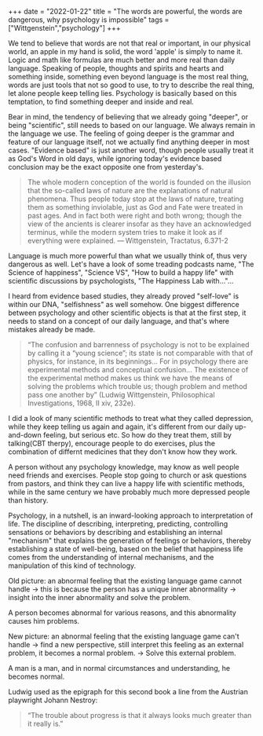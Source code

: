 
+++ 
date = "2022-01-22"
title = "The words are powerful, the words are dangerous, why psychology is impossible"
tags = ["Wittgenstein","psychology"]
+++

We tend to believe that words are not that real or important, in our physical world, an apple in my hand is solid, the word 'apple' is simply to name it. Logic and math like formulas are much better and more real than daily language. Speaking of people, thoughts and spirits and hearts and something inside, something even beyond language is the most real thing, words are just tools that not so good to use, to try to describe the real thing, let alone people keep telling lies. Psychology is basically based on this temptation, to find something deeper and inside and real.

Bear in mind, the tendency of believing that we already going "deeper", or being "scientific", still needs to based on our language. We always remain in the language we use. The feeling of going deeper is the grammar and feature of our language itself, not we actually find anything deeper in most cases. "Evidence based" is just another word, though people usually treat it as God's Word in old days, while ignoring today's evidence based conclusion may be the exact opposite one from yesterday's.

> The whole modern conception of the world is founded on the illusion that the so-called laws of nature are the explanations of natural phenomena. Thus people today stop at the laws of nature, treating them as something inviolable, just as God and Fate were treated in past ages. And in fact both were right and both wrong; though the view of the ancients is clearer insofar as they have an acknowledged terminus, while the modern system tries to make it look as if everything were explained.
— Wittgenstein, Tractatus, 6.371-2

Language is much more powerful than what we usually think of, thus very dangerous as well. Let's have a look of some treading podcasts name, "The Science of happiness", "Science VS", "How to build a happy life" with scientific discussions by psychologists,  "The Happiness Lab with..."...

I heard from evidence based studies, they already proved "self-love" is within our DNA, "selfishness" as well somehow. One biggest difference between psychology and other scientific objects is that at the first step, it needs to stand on a concept of our daily language, and that's where mistakes already be made.

> “The confusion and barrenness of psychology is not to be explained by calling it a “young science”; its state is not comparable with that of physics, for instance, in its beginnings... For in psychology there are experimental methods and conceptual confusion... The existence of the experimental method makes us think we have the means of solving the problems which trouble us; though problem and method pass one another by” (Ludwig Wittgenstein, Philosophical Investigations, 1968, II xiv, 232e).

I did a look of many scientific methods to treat what they called depression, while they keep telling us again and again, it's different from our daily up-and-down feeling, but serious etc. So how do they treat them, still by talking(CBT therpy), encourage people to do exercises, plus the combination of differnt medicines that they don't know how they work.

A person without any psychology knowledge, may know as well people need friends and exercises. People stop going to church or ask questions from pastors, and think they can live a happy life with scientific methods, while in the same century we have probably much more depressed people than history.

Psychology, in a nutshell, is an inward-looking approach to interpretation of life.  The discipline of describing, interpreting, predicting, controlling sensations or behaviors by describing and establishing an internal "mechanism" that explains the generation of feelings or behaviors, thereby establishing a state of well-being, based on the belief that happiness life comes from the understanding of internal mechanisms, and the manipulation of this kind of technology.

Old picture: an abnormal feeling that the existing language game cannot handle -> this is because the person has a unique inner abnormality -> insight into the inner abnormality and solve the problem.

A person becomes abnormal for various reasons, and this abnormality causes him problems.

New picture: an abnormal feeling that the existing language game can't handle -> find a new perspective, still interpret this feeling as an external problem, it becomes a normal problem. 
-> Solve this external problem.

A man is a man, and in normal circumstances and understanding, he becomes normal.

Ludwig used as the epigraph for this second book a line from the Austrian playwright Johann Nestroy: 
> “The trouble about progress is that it always looks much greater than it really is.”